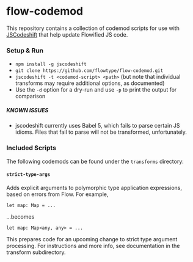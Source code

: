 # flow-codemod

This repository contains a collection of codemod scripts for use with
[JSCodeshift](https://github.com/facebook/jscodeshift) that help update
Flowified JS code.

### Setup & Run

  * `npm install -g jscodeshift`
  * `git clone https://github.com/flowtype/flow-codemod.git`
  * `jscodeshift -t <codemod-script> <path>`
	(but note that individual transforms may require additional options, as documented)
  * Use the `-d` option for a dry-run and use `-p` to print the output for comparison

##### KNOWN ISSUES

* jscodeshift currently uses Babel 5, which fails to parse certain JS idioms.
Files that fail to parse will not be transformed, unfortunately.

### Included Scripts

The following codemods can be found under the `transforms` directory:

#### `strict-type-args`

Adds explicit arguments to polymorphic type application expressions,
based on errors from Flow. For example,

```
let map: Map = ...
```

...becomes

```
let map: Map<any, any> = ...
```

This prepares code for an upcoming change to strict type argument processing. For instructions and more info, see documentation in the transform subdirectory.
